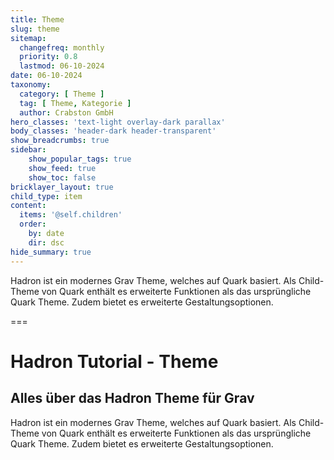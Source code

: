 ```yaml
---
title: Theme
slug: theme
sitemap:
  changefreq: monthly
  priority: 0.8
  lastmod: 06-10-2024
date: 06-10-2024
taxonomy:
  category: [ Theme ]
  tag: [ Theme, Kategorie ]
  author: Crabston GmbH
hero_classes: 'text-light overlay-dark parallax'
body_classes: 'header-dark header-transparent'
show_breadcrumbs: true
sidebar:
	show_popular_tags: true
	show_feed: true
	show_toc: false
bricklayer_layout: true
child_type: item
content:
  items: '@self.children'
  order:
    by: date
    dir: dsc
hide_summary: true
---
```


Hadron ist ein modernes Grav Theme, welches auf Quark basiert. Als Child-Theme von Quark enthält es erweiterte Funktionen als das ursprüngliche Quark Theme. Zudem bietet es erweiterte Gestaltungsoptionen.

===

# Hadron Tutorial - Theme
## Alles über das Hadron Theme für Grav

Hadron ist ein modernes Grav Theme, welches auf Quark basiert. Als Child-Theme von Quark enthält es erweiterte Funktionen als das ursprüngliche Quark Theme. Zudem bietet es erweiterte Gestaltungsoptionen.
